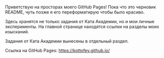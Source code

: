 Приветствую на просторах моего GitHub Pages!
Пока что это черновик README, чуть позже я его переформатирую чтобы было красиво.

Здесь хранятся не только задания от Ката Академии, но и мои личные эксперименты.
На главной странице находятся ссылки на разделы моих изысканий.

Задания от Ката Академии вынесены в отдельный раздел.

Ссылка на GitHub Pages: https://kottofey.github.io/

